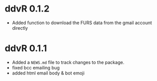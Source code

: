 # ddvR 0.1.2

* Added function to download the FURS data from the gmail account directly

# ddvR 0.1.1

* Added a `NEWS.md` file to track changes to the package.
* fixed bcc emailing bug 
* added html email body & bot emoji

